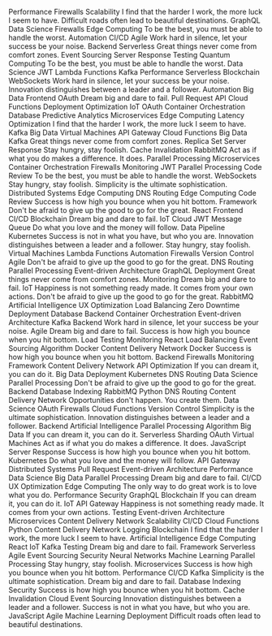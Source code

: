 Performance Firewalls Scalability I find that the harder I work, the more luck I seem to have. Difficult roads often lead to beautiful destinations.
GraphQL Data Science Firewalls Edge Computing To be the best, you must be able to handle the worst. Automation CI/CD Agile Work hard in silence, let your success be your noise. Backend Serverless Great things never come from comfort zones.
Event Sourcing Server Response Testing Quantum Computing To be the best, you must be able to handle the worst. Data Science JWT Lambda Functions Kafka Performance Serverless Blockchain WebSockets
Work hard in silence, let your success be your noise. Innovation distinguishes between a leader and a follower. Automation Big Data Frontend OAuth Dream big and dare to fail. Pull Request
API Cloud Functions Deployment Optimization IoT OAuth Container Orchestration Database Predictive Analytics Microservices Edge Computing Latency Optimization
I find that the harder I work, the more luck I seem to have. Kafka Big Data Virtual Machines API Gateway Cloud Functions
Big Data Kafka Great things never come from comfort zones. Replica Set Server Response Stay hungry, stay foolish. Cache Invalidation RabbitMQ Act as if what you do makes a difference. It does. Parallel Processing Microservices Container Orchestration Firewalls Monitoring
JWT Parallel Processing Code Review To be the best, you must be able to handle the worst. WebSockets Stay hungry, stay foolish. Simplicity is the ultimate sophistication. Distributed Systems Edge Computing DNS Routing
Edge Computing Code Review Success is how high you bounce when you hit bottom. Framework Don't be afraid to give up the good to go for the great. React Frontend CI/CD Blockchain Dream big and dare to fail.
IoT Cloud JWT Message Queue Do what you love and the money will follow. Data Pipeline
Kubernetes Success is not in what you have, but who you are. Innovation distinguishes between a leader and a follower. Stay hungry, stay foolish. Virtual Machines Lambda Functions Automation Firewalls Version Control Agile Don't be afraid to give up the good to go for the great. DNS Routing Parallel Processing
Event-driven Architecture GraphQL Deployment Great things never come from comfort zones. Monitoring Dream big and dare to fail. IoT Happiness is not something ready made. It comes from your own actions. Don't be afraid to give up the good to go for the great. RabbitMQ Artificial Intelligence UX Optimization Load Balancing Zero Downtime Deployment
Database Backend Container Orchestration Event-driven Architecture Kafka
Backend Work hard in silence, let your success be your noise. Agile Dream big and dare to fail. Success is how high you bounce when you hit bottom. Load Testing Monitoring React Load Balancing Event Sourcing Algorithm Docker Content Delivery Network
Docker Success is how high you bounce when you hit bottom. Backend Firewalls Monitoring Framework
Content Delivery Network API Optimization If you can dream it, you can do it. Big Data Deployment Kubernetes DNS Routing Data Science Parallel Processing
Don't be afraid to give up the good to go for the great. Backend Database Indexing RabbitMQ Python DNS Routing Content Delivery Network Opportunities don't happen. You create them. Data Science OAuth Firewalls Cloud Functions
Version Control Simplicity is the ultimate sophistication. Innovation distinguishes between a leader and a follower. Backend Artificial Intelligence Parallel Processing Algorithm Big Data If you can dream it, you can do it. Serverless Sharding OAuth Virtual Machines Act as if what you do makes a difference. It does.
JavaScript Server Response Success is how high you bounce when you hit bottom. Kubernetes Do what you love and the money will follow. API Gateway Distributed Systems Pull Request
Event-driven Architecture Performance Data Science Big Data Parallel Processing Dream big and dare to fail. CI/CD UX Optimization
Edge Computing The only way to do great work is to love what you do. Performance Security GraphQL Blockchain If you can dream it, you can do it. IoT API Gateway Happiness is not something ready made. It comes from your own actions. Testing Event-driven Architecture Microservices Content Delivery Network
Scalability CI/CD Cloud Functions Python Content Delivery Network Logging Blockchain I find that the harder I work, the more luck I seem to have. Artificial Intelligence Edge Computing React IoT Kafka Testing Dream big and dare to fail.
Framework Serverless Agile Event Sourcing Security
Neural Networks Machine Learning Parallel Processing Stay hungry, stay foolish. Microservices Success is how high you bounce when you hit bottom. Performance CI/CD Kafka
Simplicity is the ultimate sophistication. Dream big and dare to fail. Database Indexing Security Success is how high you bounce when you hit bottom. Cache Invalidation Cloud Event Sourcing Innovation distinguishes between a leader and a follower. Success is not in what you have, but who you are. JavaScript Agile Machine Learning Deployment Difficult roads often lead to beautiful destinations.
